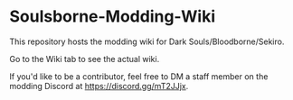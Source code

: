 # Soulsborne-Modding-Wiki
This repository hosts the modding wiki for Dark Souls/Bloodborne/Sekiro.

Go to the Wiki tab to see the actual wiki.

If you'd like to be a contributor, feel free to DM a staff member on the modding Discord at https://discord.gg/mT2JJjx.
